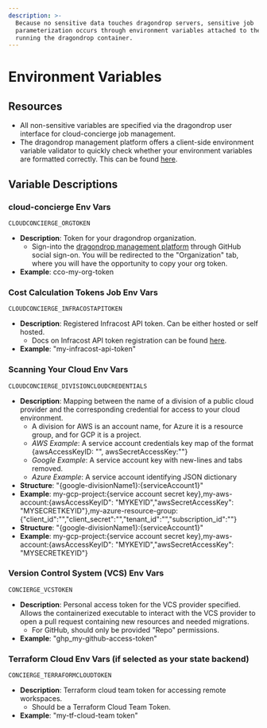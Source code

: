 ```yaml
---
description: >-
  Because no sensitive data touches dragondrop servers, sensitive job
  parameterization occurs through environment variables attached to the compute
  running the dragondrop container.
---
```


# Environment Variables

## Resources

* All non-sensitive variables are specified via the dragondrop user interface for cloud-concierge job management.
* The dragondrop management platform offers a client-side environment variable validator to quickly check whether your environment variables are formatted correctly. This can be found [here](https://app.dragondrop.cloud/env-var-validator).

## Variable Descriptions

### cloud-concierge Env Vars

`CLOUDCONCIERGE_ORGTOKEN`

* **Description**: Token for your dragondrop organization.
  * Sign-into the [dragondrop management platform](https://app.dragondrop.cloud) through GitHub social sign-on. You will be redirected to the "Organization" tab, where you will have the opportunity to copy your org token.
* **Example**: cco-my-org-token

### Cost Calculation Tokens Job Env Vars

`CLOUDCONCIERGE_INFRACOSTAPITOKEN`

* **Description**: Registered Infracost API token. Can be either hosted or self hosted.
  * Docs on Infracost API token registration can be found [here](https://github.com/infracost/cloud-pricing-api).
* **Example**: "my-infracost-api-token"

### Scanning Your Cloud Env Vars

`CLOUDCONCIERGE_DIVISIONCLOUDCREDENTIALS`

* **Description**: Mapping between the name of a division of a public cloud provider and the corresponding credential for access to your cloud environment.
  * A division for AWS is an account name, for Azure it is a resource group, and for GCP it is a project.
  * _AWS Example_: A service account credentials key map of the format {awsAccessKeyID: "", awsSecretAccessKey:""}
  * _Google Example_: A service account key with new-lines and tabs removed.
  * _Azure Example_: A service account identifying JSON dictionary
* **Structure**: "{google-divisionName1}:{serviceAccount1}"
* **Example**: my-gcp-project:{service account secret key},my-aws-account:{awsAccessKeyID": "MYKEYID","awsSecretAccessKey": "MYSECRETKEYID"},my-azure-resource-group:{"client\_id":"","client\_secret":"","tenant\_id":"","subscription\_id":""}
* **Structure**: "{google-divisionName1}:{serviceAccount1}"
*   **Example**: my-gcp-project:{service account secret key},my-aws-account:{awsAccessKeyID": "MYKEYID","awsSecretAccessKey": "MYSECRETKEYID"}



### Version Control System (VCS) Env Vars&#x20;

`CONCIERGE_VCSTOKEN`

* **Description**: Personal access token for the VCS provider specified. Allows the containerized executable to interact with the VCS provider to open a pull request containing new resources and needed migrations.
  * For GitHub, should only be provided "Repo" permissions.
* **Example**: "ghp\_my-github-access-token"

### Terraform Cloud Env Vars  (if selected as your state backend)

`CONCIERGE_TERRAFORMCLOUDTOKEN`

* **Description**: Terraform cloud team token for accessing remote workspaces.
  * Should be a Terraform Cloud Team Token.
* **Example**: "my-tf-cloud-team token"
